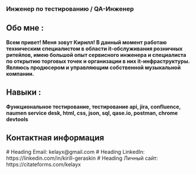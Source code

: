 <h3>Инженер по тестированию / QA-Инженер</h3>

<h2>Обо мне :</h2>

<b>Всем  привет! Меня зовут Кирилл! В данный момент работаю техническим специалистом в области it-обслуживания розничных ритейлов, имею большой опыт сервисного инженера и специалиста по открытию торговых точек и организации в них it-инфраструктуры. 
Являюсь продюсером и управляющим собственной музыкальной компании.</b>

<h2>Навыки :</h2>

<b>Функциональное тестирование, тестирование api, jira, confluence, naumen service desk, html, css, json, sql, qase.io, postman, chrome devtools</b>

<h2>Контактная информация</h2>
# Heading
Email: kelayx@gmail.com
# Heading
LinkedIn: https://linkedin.com/in/kirill-geraskin
# Heading
Личный сайт: https://citateforms.com/kelayx

